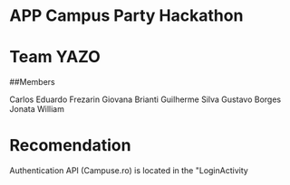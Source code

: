# APP Campus Party Hackathon
# Team YAZO

##Members

Carlos Eduardo Frezarin
Giovana Brianti
Guilherme Silva
Gustavo Borges
Jonata William


# Recomendation 

Authentication API (Campuse.ro) is located in the "LoginActivity
